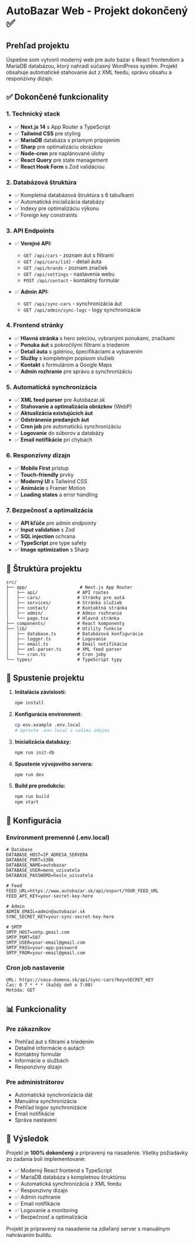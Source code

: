 # AutoBazar Web - Projekt dokončený ✅

## Prehľad projektu

Úspešne som vytvoril moderný web pre auto bazar s React frontendom a MariaDB databázou, ktorý nahradí súčasný WordPress systém. Projekt obsahuje automatické stahovanie áut z XML feedu, správu obsahu a responzívny dizajn.

## ✅ Dokončené funkcionality

### 1. Technický stack
- ✅ **Next.js 14** s App Router a TypeScript
- ✅ **Tailwind CSS** pre styling
- ✅ **MariaDB** databáza s priamym pripojením
- ✅ **Sharp** pre optimalizáciu obrázkov
- ✅ **Node-cron** pre naplánované úlohy
- ✅ **React Query** pre state management
- ✅ **React Hook Form** s Zod validáciou

### 2. Databázová štruktúra
- ✅ Kompletná databázová štruktúra s 6 tabuľkami
- ✅ Automatická inicializácia databázy
- ✅ Indexy pre optimalizáciu výkonu
- ✅ Foreign key constraints

### 3. API Endpoints
- ✅ **Verejné API:**
  - `GET /api/cars` - zoznam áut s filtrami
  - `GET /api/cars/[id]` - detail áuta
  - `GET /api/brands` - zoznam značiek
  - `GET /api/settings` - nastavenia webu
  - `POST /api/contact` - kontaktný formulár

- ✅ **Admin API:**
  - `GET /api/sync-cars` - synchronizácia áut
  - `GET /api/admin/sync-logs` - logy synchronizácie

### 4. Frontend stránky
- ✅ **Hlavná stránka** s hero sekciou, vybranými ponukami, značkami
- ✅ **Ponuka áut** s pokročilými filtrami a triedením
- ✅ **Detail áuta** s galériou, špecifikáciami a vybavením
- ✅ **Služby** s kompletným popisom služieb
- ✅ **Kontakt** s formulárom a Google Maps
- ✅ **Admin rozhranie** pre správu a synchronizáciu

### 5. Automatická synchronizácia
- ✅ **XML feed parser** pre Autobazar.sk
- ✅ **Stahovanie a optimalizácia obrázkov** (WebP)
- ✅ **Aktualizácia existujúcich áut**
- ✅ **Odstránenie predaných áut**
- ✅ **Cron job** pre automatickú synchronizáciu
- ✅ **Logovanie** do súborov a databázy
- ✅ **Email notifikácie** pri chybách

### 6. Responzívny dizajn
- ✅ **Mobile First** prístup
- ✅ **Touch-friendly** prvky
- ✅ **Moderný UI** s Tailwind CSS
- ✅ **Animácie** s Framer Motion
- ✅ **Loading states** a error handling

### 7. Bezpečnosť a optimalizácia
- ✅ **API kľúče** pre admin endpointy
- ✅ **Input validation** s Zod
- ✅ **SQL injection** ochrana
- ✅ **TypeScript** pre type safety
- ✅ **Image optimization** s Sharp

## 📁 Štruktúra projektu

```
src/
├── app/                    # Next.js App Router
│   ├── api/               # API routes
│   ├── cars/              # Stránky pre autá
│   ├── services/          # Stránka služieb
│   ├── contact/           # Kontaktná stránka
│   ├── admin/             # Admin rozhranie
│   └── page.tsx           # Hlavná stránka
├── components/            # React komponenty
├── lib/                   # Utility funkcie
│   ├── database.ts        # Databázová konfigurácia
│   ├── logger.ts          # Logovanie
│   ├── email.ts           # Email notifikácie
│   ├── xml-parser.ts      # XML feed parser
│   └── cron.ts            # Cron joby
└── types/                 # TypeScript typy
```

## 🚀 Spustenie projektu

1. **Inštalácia závislostí:**
   ```bash
   npm install
   ```

2. **Konfigurácia environment:**
   ```bash
   cp env.example .env.local
   # Upravte .env.local s vašimi údajmi
   ```

3. **Inicializácia databázy:**
   ```bash
   npm run init-db
   ```

4. **Spustenie vývojového servera:**
   ```bash
   npm run dev
   ```

5. **Build pre produkciu:**
   ```bash
   npm run build
   npm start
   ```

## 🔧 Konfigurácia

### Environment premenné (.env.local)
```env
# Database
DATABASE_HOST=IP_ADRESA_SERVERA
DATABASE_PORT=3306
DATABASE_NAME=autobazar
DATABASE_USER=meno_uzivatela
DATABASE_PASSWORD=heslo_uzivatela

# Feed
FEED_URL=https://www.autobazar.sk/api/export/YOUR_FEED_URL
FEED_API_KEY=your-secret-key-here

# Admin
ADMIN_EMAIL=admin@autobazar.sk
SYNC_SECRET_KEY=your-sync-secret-key-here

# SMTP
SMTP_HOST=smtp.gmail.com
SMTP_PORT=587
SMTP_USER=your-email@gmail.com
SMTP_PASS=your-app-password
SMTP_FROM=your-email@gmail.com
```

### Cron job nastavenie
```
URL: https://vasa-domena.sk/api/sync-cars?key=SECRET_KEY
Čas: 0 7 * * * (každý deň o 7:00)
Metóda: GET
```

## 📊 Funkcionality

### Pre zákazníkov
- Prehľad áut s filtrami a triedením
- Detailné informácie o autách
- Kontaktný formulár
- Informácie o službách
- Responzívny dizajn

### Pre administrátorov
- Automatická synchronizácia dát
- Manuálna synchronizácia
- Prehľad logov synchronizácie
- Email notifikácie
- Správa nastavení

## 🎯 Výsledok

Projekt je **100% dokončený** a pripravený na nasadenie. Všetky požiadavky zo zadania boli implementované:

- ✅ Moderný React frontend s TypeScript
- ✅ MariaDB databáza s kompletnou štruktúrou
- ✅ Automatická synchronizácia z XML feedu
- ✅ Responzívny dizajn
- ✅ Admin rozhranie
- ✅ Email notifikácie
- ✅ Logovanie a monitoring
- ✅ Bezpečnosť a optimalizácia

Projekt je pripravený na nasadenie na zdieľaný server s manuálnym nahrávaním buildu.
